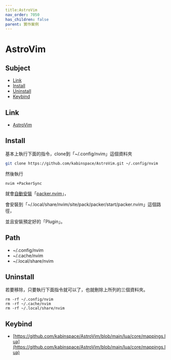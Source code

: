 ```yaml
---
title:AstroVim
nav_order: 7050
has_children: false
parent: 實作案例
---
```



# AstroVim


## Subject

* [Link](#link)
* [Install](#install)
* [Uninstall](#uninstall)
* [Keybind](#keybind)

## Link

* [AstroVim](https://github.com/kabinspace/AstroVim)

## Install

基本上執行下面的指令，clone到「~/.config/nvim」這個資料夾

``` sh
git clone https://github.com/kabinspace/AstroVim.git ~/.config/nvim
```

然後執行

```
nvim +PackerSync
```

就會[自動安裝](https://github.com/kabinspace/AstroVim/blob/main/lua/core/utils.lua#L18)「[packer.nvim](https://github.com/wbthomason/packer.nvim)」，

會安裝到「~/.local/share/nvim/site/pack/packer/start/packer.nvim」這個路徑，

並且安裝預定好的「Plugin」。


## Path

* ~/.config/nvim
* ~/.cache/nvim
* ~/.local/share/nvim


## Uninstall

若要移除，只要執行下面指令就可以了，也就刪除上所列的三個資料夾。

```
rm -rf ~/.config/nvim
rm -rf ~/.cache/nvim
rm -rf ~/.local/share/nvim
```


## Keybind

* [https://github.com/kabinspace/AstroVim/blob/main/lua/core/mappings.lua](https://github.com/kabinspace/AstroVim/blob/main/lua/core/mappings.lua)
